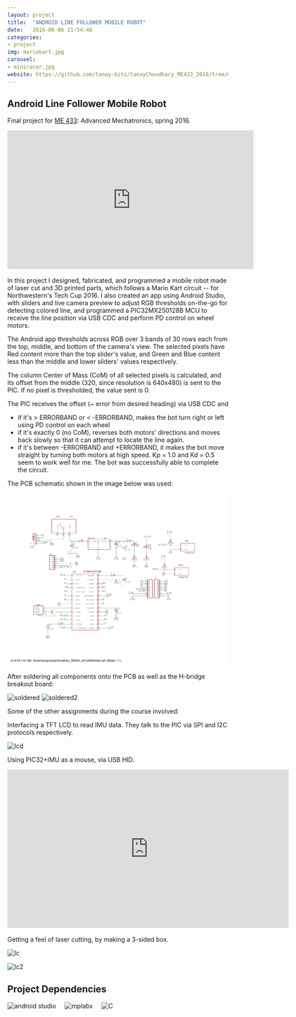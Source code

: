 ```yaml
---
layout: project
title:  "ANDROID LINE FOLLOWER MOBILE ROBOT"
date:   2016-06-06 11:54:46
categories:
- project
img: mariokart.jpg
carousel:
- miniracer.jpg
website: https://github.com/tanay-bits/tanayChoudhary_ME433_2016/tree/master/HW16-TechCup
---
```

Android Line Follower Mobile Robot
-----------------

Final project for [ME 433](http://www.mccormick.northwestern.edu/mechanical/courses/descriptions/433-advanced-mechatronics.html): Advanced Mechatronics, spring 2016.

<iframe width="560" height="315" src="https://www.youtube.com/embed/GxuvCO3cdxI" frameborder="0" allowfullscreen></iframe>

In this project I designed, fabricated, and programmed a mobile robot made of laser cut and 3D printed parts, which follows a Mario Kart circuit -- for Northwestern's Tech Cup 2016. I also created an app using Android Studio, with sliders and live camera preview to adjust RGB thresholds on-the-go for detecting colored line, and programmed a PIC32MX250128B MCU to receive the line position via USB CDC and perform PD control on wheel motors.

The Android app thresholds across RGB over 3 bands of 30 rows each from the top, middle, and bottom of the camera's view. The selected pixels have Red content more than the top slider's value, and Green and Blue content less than the middle and lower sliders' values respectively.

The column Center of Mass (CoM) of all selected pixels is calculated, and its offset from the middle (320, since resolution is 640x480) is sent to the PIC. If no pixel is thresholded, the value sent is 0.

The PIC receives the offset (~ error from desired heading) via USB CDC and

+   if it's > ERRORBAND or < -ERRORBAND, makes the bot turn right or left using PD control on each wheel
+   if it's exactly 0 (no CoM), reverses both motors' directions and moves back slowly so that it can attempt to locate the line again.
+   if it's between -ERRORBAND and +ERRORBAND, it makes the bot move straight by turning both motors at high speed.
Kp = 1.0 and Kd = 0.5 seem to work well for me. The bot was successfully able to complete the circuit.

The PCB schematic shown in the image below was used:

![schematic](/assets/img/project/schematic.png)

After soldering all components onto the PCB as well as the H-bridge breakout board:

![soldered](https://github.com/ndm736/ME433_2016/raw/master/nHbridge.JPG)
![soldered2](https://github.com/ndm736/ME433_2016/raw/master/lHbridge.JPG)

Some of the other assignments during the course involved:

Interfacing a TFT LCD to read IMU data. They talk to the PIC via SPI and I2C protocols respectively.

![lcd](http://i.imgur.com/GC5Pug8.jpg)

Using PIC32+IMU as a mouse, via USB HID.

<iframe src="https://player.vimeo.com/video/169388299" width="640" height="360" frameborder="0" webkitallowfullscreen mozallowfullscreen allowfullscreen></iframe>

Getting a feel of laser cutting, by making a 3-sided box.

![lc](http://i.imgur.com/m7ytXN5.png)

![lc2](http://i.imgur.com/jnDrMxB.jpg) 


Project Dependencies
-----

<img src="https://dfsuknfbz46oq.cloudfront.net/p/icons/androidstudio.png" alt="android studio" height="80" width="80"> &nbsp; &nbsp;
<img src="http://www.macupdate.com/images/icons256/47528.png" alt="mplabx" height="80" width="80"> &nbsp; &nbsp;
<img src="https://upload.wikimedia.org/wikipedia/commons/thumb/3/35/The_C_Programming_Language_logo.svg/140px-The_C_Programming_Language_logo.svg.png" alt="C" height="80" width="80"> &nbsp; &nbsp;

